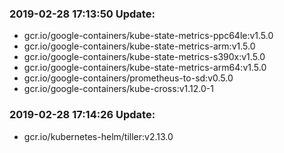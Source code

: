 ### 2019-02-28 17:13:50 Update:

- gcr.io/google-containers/kube-state-metrics-ppc64le:v1.5.0
- gcr.io/google-containers/kube-state-metrics-arm:v1.5.0
- gcr.io/google-containers/kube-state-metrics-s390x:v1.5.0
- gcr.io/google-containers/kube-state-metrics-arm64:v1.5.0
- gcr.io/google-containers/prometheus-to-sd:v0.5.0
- gcr.io/google-containers/kube-cross:v1.12.0-1
### 2019-02-28 17:14:26 Update:

- gcr.io/kubernetes-helm/tiller:v2.13.0
